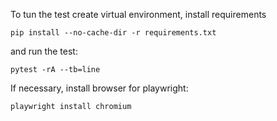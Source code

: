To tun the test create virtual environment,
install requirements 
```
pip install --no-cache-dir -r requirements.txt
```
and run the test:
```
pytest -rA --tb=line
```

If necessary, install browser for playwright:
```
playwright install chromium
```
